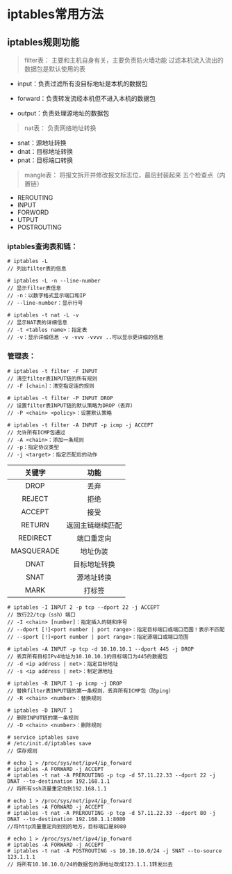 # iptables常用方法
## iptables规则功能
> filter表：
> 主要和主机自身有关，主要负责防火墙功能 过滤本机流入流出的数据包是默认使用的表
* input：负责过滤所有没目标地址是本机的数据包

* forward：负责转发流经本机但不进入本机的数据包
* output：负责处理源地址的数据包

> nat表：
> 负责网络地址转换
* snat：源地址转换
* dnat：目标地址转换
* pnat：目标端口转换

> mangle表：
> 将报文拆开并修改报文标志位，最后封装起来
> 五个检查点（内置链）
* REROUTING
* INPUT
* FORWORD
* UTPUT
* POSTROUTING



### iptables查询表和链：
```
# iptables -L
// 列出filter表的信息

# iptables -L -n --line-number
// 显示filter表信息
// -n：以数字格式显示端口和IP
// --line-number：显示行号

# iptables -t nat -L -v
// 显示NAT表的详细信息
// -t <tables name>：指定表
// -v：显示详细信息 -v -vvv -vvvv ..可以显示更详细的信息

```

###  管理表：

```
# iptables -t filter -F INPUT
// 清空filter表INPUT链的所有规则
// -F [chain]：清空指定连的规则

# iptables -t filter -P INPUT DROP
// 设置filter表INPUT链的默认策略为DROP（丢弃）
// -P <chain> <policy>：设置默认策略

# iptables -t filter -A INPUT -p icmp -j ACCEPT
// 允许所有ICMP包通过
// -A <chain>：添加一条规则
// -p：指定协议类型
// -j <target>：指定匹配后的动作

```

| 关键字     | 功能             |
| :--------: | :--------------: |
| DROP       | 丢弃             |
| REJECT     | 拒绝             |
| ACCEPT     | 接受             |
| RETURN     | 返回主链继续匹配 |
| REDIRECT   | 端口重定向       |
| MASQUERADE | 地址伪装         |
| DNAT       | 目标地址转换     |
| SNAT       | 源地址转换       |
| MARK       | 打标签           |

```
# iptables -I INPUT 2 -p tcp --dport 22 -j ACCEPT
// 放行22/tcp（ssh）端口
// -I <chain> [number]：指定插入的链和序号
// --dport [!]<port number | port range>：指定目标端口或端口范围！表示不匹配
// --sport [!]<port number | port range>：指定源端口或端口范围

# iptables -A INPUT -p tcp -d 10.10.10.1 --dport 445 -j DROP
// 丢弃所有目标IPv4地址为10.10.10.1的目标端口为445的数据包
// -d <ip address | net>：指定目标地址
// -s <ip address | net>：制定源地址

# iptables -R INPUT 1 -p icmp -j DROP
// 替换filter表INPUT链的第一条规则，丢弃所有ICMP包（防ping）
// -R <chain> <number>：替换规则

# iptables -D INPUT 1
// 删除INPUT链的第一条规则
// -D <chain> <number>：删除规则

# service iptables save
# /etc/init.d/iptables save
// 保存规则

# echo 1 > /proc/sys/net/ipv4/ip_forward
# iptables -A FORWARD -j ACCEPT
# iptables -t nat -A PREROUTING -p tcp -d 57.11.22.33 --dport 22 -j DNAT --to-destination 192.168.1.1
// 将所有ssh流量重定向到192.168.1.1

# echo 1 > /proc/sys/net/ipv4/ip_forward
# iptables -A FORWARD -j ACCEPT
# iptables -t nat -A PREROUTING -p tcp -d 57.11.22.33 --dport 80 -j DNAT --to-destination 192.168.1.1:8080
//将http流量重定向到别的地方，目标端口是8080

# echo 1 > /proc/sys/net/ipv4/ip_forward
# iptables -A FORWARD -j ACCEPT
# iptables -t nat -A POSTROUTING -s 10.10.10.0/24 -j SNAT --to-source 123.1.1.1
// 将所有10.10.10.0/24的数据包的源地址改成123.1.1.1转发出去

```

